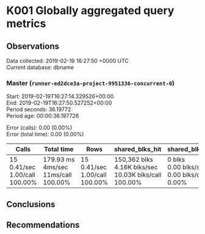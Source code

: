 # K001 Globally aggregated query metrics

## Observations ##
Data collected: 2019-02-19 16:27:50 +0000 UTC  
Current database: dbname  



### Master (`runner-ed2dce3a-project-9951336-concurrent-0`) ###
Start: 2019-02-19T16:27:14.329526+00:00  
End: 2019-02-19T16:27:50.527252+00:00  
Period seconds: 36.19772  
Period age: 00:00:36.197726  

Error (calls): 0.00 (0.00%)  
Error (total time): 0.00 (0.00%)

Calls | Total&nbsp;time | Rows | shared_blks_hit | shared_blks_read | shared_blks_dirtied | shared_blks_written | blk_read_time | blk_write_time | kcache_reads | kcache_writes | kcache_user_time_ms | kcache_system_time 
-------|------------|------|-----------------|------------------|---------------------|---------------------|---------------|----------------|--------------|---------------|---------------------|--------------------
15<br/>0.41/sec<br/>1.00/call<br/>100.00% |179.93&nbsp;ms<br/>4ms/sec<br/>11ms/call<br/>100.00% |15<br/>0.41/sec<br/>1.00/call<br/>100.00% |150,362&nbsp;blks<br/>4.16K&nbsp;blks/sec<br/>10.03K&nbsp;blks/call<br/>100.00% |0&nbsp;blks<br/>0.00&nbsp;blks/sec<br/>0.00&nbsp;blks/call<br/>0.00% |0&nbsp;blks<br/>0.00&nbsp;blks/sec<br/>0.00&nbsp;blks/call<br/>0.00% |0&nbsp;blks<br/>0.00&nbsp;blks/sec<br/>0.00&nbsp;blks/call<br/>0.00% |0.00&nbsp;ms<br/>0s/sec<br/>0s/call<br/>0.00% |0.00&nbsp;ms<br/>0s/sec<br/>0s/call<br/>0.00% |0.00&nbsp;bytes<br/>0.00&nbsp;bytes/sec<br/>0.00&nbsp;bytes/call<br/>0.00% |0.00&nbsp;bytes<br/>0.00&nbsp;bytes/sec<br/>0.00&nbsp;bytes/call<br/>0.00% |0.00&nbsp;ms<br/>0s/sec<br/>0s/call<br/>0.00% |0.00&nbsp;ms<br/>0s/sec<br/>0s/call<br/>0.00%





## Conclusions ##


## Recommendations ##

